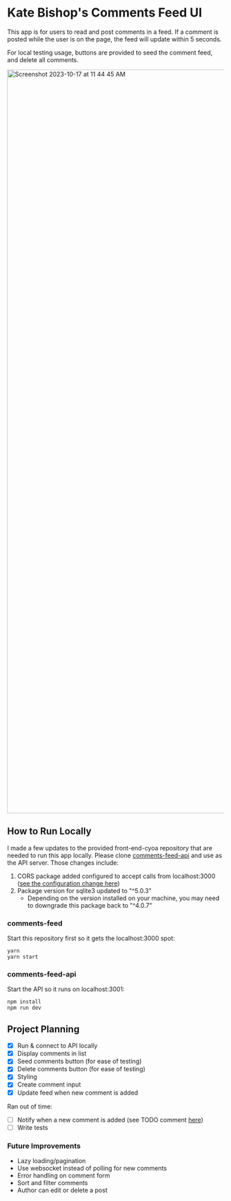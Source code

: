 # Kate Bishop's Comments Feed UI

This app is for users to read and post comments in a feed. If a comment is posted while the user is on the page, the feed will update within 5 seconds.

For local testing usage, buttons are provided to seed the comment feed, and delete all comments.

<img width="1724" alt="Screenshot 2023-10-17 at 11 44 45 AM" src="https://github.com/kate-bishop/comments-feed/assets/22239024/ae9eee0b-6537-4bf2-a89a-e5689d963065">

## How to Run Locally

I made a few updates to the provided front-end-cyoa repository that are needed to run this app locally. Please clone [comments-feed-api](https://github.com/kate-bishop/comments-feed-api) and use as the API server. Those changes include:

1. CORS package added configured to accept calls from localhost:3000 ([see the configuration change here](https://github.com/kate-bishop/comments-feed-api/blob/main/server/index.js#L10))
2. Package version for sqlite3 updated to "^5.0.3"
    - Depending on the version installed on your machine, you may need to downgrade this package back to "^4.0.7"

### comments-feed

Start this repository first so it gets the localhost:3000 spot:

```
yarn
yarn start
```

### comments-feed-api

Start the API so it runs on localhost:3001:

```
npm install
npm run dev
```

## Project Planning
- [X] Run & connect to API locally
- [X] Display comments in list
- [X] Seed comments button (for ease of testing)
- [X] Delete comments button (for ease of testing)
- [X] Styling
- [X] Create comment input
- [X] Update feed when new comment is added

Ran out of time:
- [ ] Notify when a new comment is added (see TODO comment [here](https://github.com/kate-bishop/comments-feed/blob/main/src/App.tsx#L18))
- [ ] Write tests

### Future Improvements
- Lazy loading/pagination
- Use websocket instead of polling for new comments
- Error handling on comment form
- Sort and filter comments
- Author can edit or delete a post
